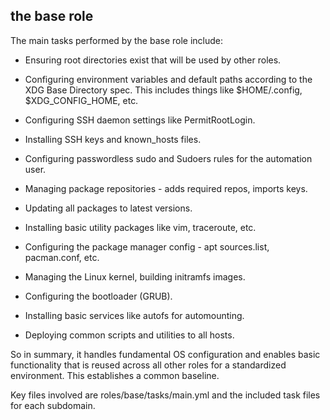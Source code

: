 ## the base role


The main tasks performed by the base role include:

- Ensuring root directories exist that will be used by other roles.
    
- Configuring environment variables and default paths according to the XDG Base Directory spec. This includes things like $HOME/.config, $XDG_CONFIG_HOME, etc.
    
- Configuring SSH daemon settings like PermitRootLogin.
    
- Installing SSH keys and known_hosts files.
    
- Configuring passwordless sudo and Sudoers rules for the automation user.
    
- Managing package repositories - adds required repos, imports keys.
    
- Updating all packages to latest versions.
    
- Installing basic utility packages like vim, traceroute, etc.
    
- Configuring the package manager config - apt sources.list, pacman.conf, etc.
    
- Managing the Linux kernel, building initramfs images.
    
- Configuring the bootloader (GRUB).
    
- Installing basic services like autofs for automounting.
    
- Deploying common scripts and utilities to all hosts.
    

So in summary, it handles fundamental OS configuration and enables basic functionality that is reused across all other roles for a standardized environment. This establishes a common baseline.

Key files involved are roles/base/tasks/main.yml and the included task files for each subdomain.